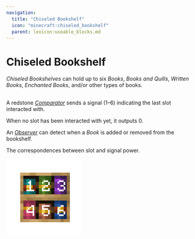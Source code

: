 ```yaml
---
navigation:
  title: "Chiseled Bookshelf"
  icon: "minecraft:chiseled_bookshelf"
  parent: lexicon:useable_blocks.md
---
```


# Chiseled Bookshelf

<ItemImage id="minecraft:chiseled_bookshelf" />

*Chiseled Bookshelves* can hold up to six *Books*, *Books and Quills*, *Written Books*, *Enchanted Books*, and/or other types of books.

##  



<Recipe id="minecraft:chiseled_bookshelf" />

A redstone [*Comparator*](../redstone/redstone_components.md#comparator) sends a signal (1–6) indicating the last slot interacted with. 

When no slot has been interacted with yet, it outputs 0. 

An [*Observer*](../redstone/redstone_components.md#observer) can detect when a *Book* is added or removed from the bookshelf.

The correspondences between slot and signal power.

![](chiseled_bookshelf_redstone.png)

